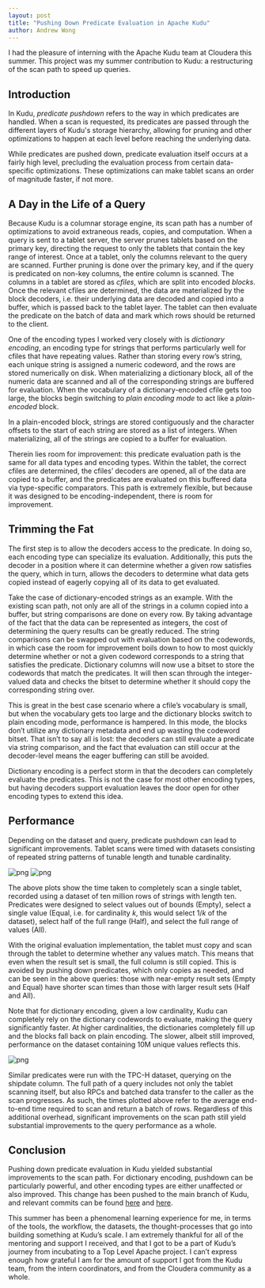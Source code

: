 ```yaml
---
layout: post
title: "Pushing Down Predicate Evaluation in Apache Kudu"
author: Andrew Wong
---
```


I had the pleasure of interning with the Apache Kudu team at Cloudera this
summer. This project was my summer contribution to Kudu: a restructuring of the
scan path to speed up queries.

<!--more-->

## Introduction

In Kudu, _predicate pushdown_ refers to the way in which predicates are
handled. When a scan is requested, its predicates are passed through the
different layers of Kudu's storage hierarchy, allowing for pruning and other
optimizations to happen at each level before reaching the underlying data.

While predicates are pushed down, predicate evaluation itself occurs at a fairly
high level, precluding the evaluation process from certain data-specific
optimizations. These optimizations can make tablet scans an order of magnitude
faster, if not more.

## A Day in the Life of a Query

Because Kudu is a columnar storage engine, its scan path has a number of
optimizations to avoid extraneous reads, copies, and computation. When a query
is sent to a tablet server, the server prunes tablets based on the
primary key, directing the request to only the tablets that contain the key
range of interest. Once at a tablet, only the columns relevant to the query are
scanned. Further pruning is done over the primary key, and if the query is
predicated on non-key columns, the entire column is scanned. The columns in a
tablet are stored as _cfiles_, which are split into encoded _blocks_. Once the
relevant cfiles are determined, the data are materialized by the block
decoders, i.e. their underlying data are decoded and copied into a buffer,
which is passed back to the tablet layer. The tablet can then evaluate the
predicate on the batch of data and mark which rows should be returned to the
client.

One of the encoding types I worked very closely with is _dictionary encoding_,
an encoding type for strings that performs particularly well for cfiles that
have repeating values. Rather than storing every row’s string, each unique
string is assigned a numeric codeword, and the rows are stored numerically on
disk. When materializing a dictionary block, all of the numeric data are scanned
and all of the corresponding strings are buffered for evaluation. When the
vocabulary of a dictionary-encoded cfile gets too large, the blocks begin
switching to _plain encoding mode_ to act like a _plain-encoded_ block.

In a plain-encoded block, strings are stored contiguously and the character
offsets to the start of each string are stored as a list of integers. When
materializing, all of the strings are copied to a buffer for evaluation.

Therein lies room for improvement: this predicate evaluation path is the same
for all data types and encoding types. Within the tablet, the correct cfiles
are determined, the cfiles’ decoders are opened, all of the data are copied to
a buffer, and the predicates are evaluated on this buffered data via
type-specific comparators. This path is extremely flexible, but because it was
designed to be encoding-independent, there is room for improvement.

## Trimming the Fat

The first step is to allow the decoders access to the predicate. In doing so,
each encoding type can specialize its evaluation. Additionally, this puts the
decoder in a position where it can determine whether a given row satisfies the
query, which in turn, allows the decoders to determine what data gets copied
instead of eagerly copying all of its data to get evaluated.

Take the case of dictionary-encoded strings as an example. With the existing
scan path, not only are all of the strings in a column copied into a buffer, but
string comparisons are done on every row. By taking advantage of the fact that
the data can be represented as integers, the cost of determining the query
results can be greatly reduced. The string comparisons can be swapped out with
evaluation based on the codewords, in which case the room for improvement boils
down to how to most quickly determine whether or not a given codeword
corresponds to a string that satisfies the predicate. Dictionary columns will
now use a bitset to store the codewords that match the predicates.  It will then
scan through the integer-valued data and checks the bitset to determine whether
it should copy the corresponding string over.

This is great in the best case scenario where a cfile’s vocabulary is small,
but when the vocabulary gets too large and the dictionary blocks switch to plain
encoding mode, performance is hampered. In this mode, the blocks don’t utilize
any dictionary metadata and end up wasting the codeword bitset. That isn’t to
say all is lost: the decoders can still evaluate a predicate via string
comparison, and the fact that evaluation can still occur at the decoder-level
means the eager buffering can still be avoided.

Dictionary encoding is a perfect storm in that the decoders can completely
evaluate the predicates. This is not the case for most other encoding types,
but having decoders support evaluation leaves the door open for other encoding
types to extend this idea.

## Performance
Depending on the dataset and query, predicate pushdown can lead to significant
improvements. Tablet scans were timed with datasets consisting of repeated
string patterns of tunable length and tunable cardinality.

![png](https://github.com/anjuwong/kudu/blob/gh-pages-staging/img/predicate-pushdown/pushdown-10.png)
![png](https://github.com/anjuwong/kudu/blob/gh-pages-staging/img/predicate-pushdown/pushdown-10M.png)

The above plots show the time taken to completely scan a single tablet, recorded
using a dataset of ten million rows of strings with length ten. Predicates were
designed to select values out of bounds (Empty), select a single value (Equal,
i.e. for cardinality _k_, this would select 1/_k_ of the dataset), select half
of the full range (Half), and select the full range of values (All).

With the original evaluation implementation, the tablet must copy and scan
through the tablet to determine whether any values match. This means that even
when the result set is small, the full column is still copied. This is avoided
by pushing down predicates, which only copies as needed, and can be seen in the
above queries: those with near-empty result sets (Empty and Equal) have shorter
scan times than those with larger result sets (Half and All).

Note that for dictionary encoding, given a low cardinality, Kudu can completely
rely on the dictionary codewords to evaluate, making the query significantly
faster. At higher cardinalities, the dictionaries completely fill up and the
blocks fall back on plain encoding. The slower, albeit still improved,
performance on the dataset containing 10M unique values reflects this.

![png](https://github.com/anjuwong/kudu/blob/gh-pages-staging/img/predicate-pushdown/pushdown-tpch.png)

Similar predicates were run with the TPC-H dataset, querying on the shipdate
column. The full path of a query includes not only the tablet scanning itself,
but also RPCs and batched data transfer to the caller as the scan progresses.
As such, the times plotted above refer to the average end-to-end time required
to scan and return a batch of rows. Regardless of this additional overhead,
significant improvements on the scan path still yield substantial improvements
to the query performance as a whole.

## Conclusion

Pushing down predicate evaluation in Kudu yielded substantial improvements to
the scan path. For dictionary encoding, pushdown can be particularly powerful,
and other encoding types are either unaffected or also improved. This change has
been pushed to the main branch of Kudu, and relevant commits can be found
[here](https://github.com/cloudera/kudu/commit/c0f37278cb09a7781d9073279ea54b08db6e2010)
and
[here](https://github.com/cloudera/kudu/commit/ec80fdb37be44d380046a823b5e6d8e2241ec3da).

This summer has been a phenomenal learning experience for me, in terms of the
tools, the workflow, the datasets, the thought-processes that go into building
something at Kudu’s scale. I am extremely thankful for all of the mentoring and
support I received, and that I got to be a part of Kudu’s journey from
incubating to a Top Level Apache project. I can’t express enough how grateful I
am for the amount of support I got from the Kudu team, from the intern
coordinators, and from the Cloudera community as a whole.
